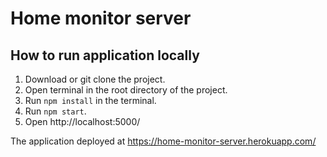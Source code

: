 # Home monitor server

## How to run application locally

1. Download or git clone the project.
2. Open terminal in the root directory of the project.
3. Run `npm install` in the terminal.
4. Run `npm start`.
5. Open http://localhost:5000/

The application deployed at https://home-monitor-server.herokuapp.com/